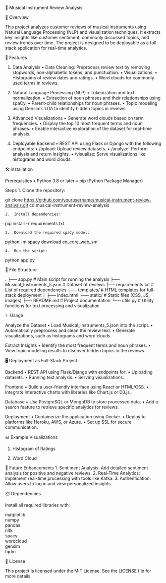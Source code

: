 

🎵 Musical Instrument Review Analysis

📖 Overview

This project analyzes customer reviews of musical instruments using Natural Language Processing (NLP) and visualization techniques. It extracts key insights like customer sentiment, commonly discussed topics, and review trends over time. The project is designed to be deployable as a full-stack application for real-time analytics.

🚀 Features

1. Data Analysis
	•	Data Cleaning: Preprocess review text by removing stopwords, non-alphabetic tokens, and punctuation.
	•	Visualizations:
	•	Histograms of review dates and ratings.
	•	Word clouds for commonly used terms in reviews.

2. Natural Language Processing (NLP)
	•	Tokenization and text normalization.
	•	Extraction of noun phrases and their relationships using spaCy.
	•	Parent-child relationships for noun phrases.
	•	Topic modeling using Gensim’s LDA to identify hidden topics in reviews.

3. Advanced Visualizations
	•	Generate word clouds based on term frequencies.
	•	Display the top 10 most frequent terms and noun phrases.
	•	Enable interactive exploration of the dataset for real-time analysis.

4. Deployable Backend
	•	REST API using Flask or Django with the following endpoints:
	•	/upload: Upload review datasets.
	•	/analyze: Perform analysis and return insights.
	•	/visualize: Serve visualizations like histograms and word clouds.

🛠 Installation

Prerequisites
	•	Python 3.8 or later
	•	pip (Python Package Manager)

Steps
	1.	Clone the repository:

git clone https://github.com/yourusername/musical-instrument-review-analysis.git
cd musical-instrument-review-analysis


	2.	Install dependencies:

pip install -r requirements.txt


	3.	Download the required spaCy model:

python -m spacy download en_core_web_sm


	4.	Run the script:

python app.py

📂 File Structure

.
├── app.py                 # Main script for running the analysis
├── Musical_Instruments_5.json  # Dataset of reviews
├── requirements.txt       # List of required dependencies
├── templates/             # HTML templates for full-stack deployment
│   ├── index.html
├── static/                # Static files (CSS, JS, images)
├── README.md              # Project documentation
└── utils.py               # Utility functions for text processing and visualization

✨ Usage

Analyze the Dataset
	•	Load Musical_Instruments_5.json into the script.
	•	Automatically preprocess and clean the review text.
	•	Generate visualizations, such as histograms and word clouds.

Extract Insights
	•	Identify the most frequent terms and noun phrases.
	•	View topic modeling results to discover hidden topics in the reviews.

🖥 Deployment as Full-Stack Project

Backend
	•	REST API using Flask/Django with endpoints for:
	•	Uploading datasets.
	•	Running text analysis.
	•	Serving visualizations.

Frontend
	•	Build a user-friendly interface using React or HTML/CSS.
	•	Integrate interactive charts with libraries like Chart.js or D3.js.

Database
	•	Use PostgreSQL or MongoDB to store processed data.
	•	Add a search feature to retrieve specific analytics for reviews.

Deployment
	•	Containerize the application using Docker.
	•	Deploy to platforms like Heroku, AWS, or Azure.
	•	Set up SSL for secure communication.

📊 Example Visualizations

1. Histogram of Ratings

2. Word Cloud

🔮 Future Enhancements
	1.	Sentiment Analysis: Add detailed sentiment analysis for positive and negative reviews.
	2.	Real-Time Analytics: Implement real-time processing with tools like Kafka.
	3.	Authentication: Allow users to log in and view personalized insights.

📦 Dependencies

Install all required libraries with:

matplotlib  
numpy  
pandas  
nltk  
spacy  
wordcloud  
gensim  
tqdm  

📜 License

This project is licensed under the MIT License. See the LICENSE file for more details.

